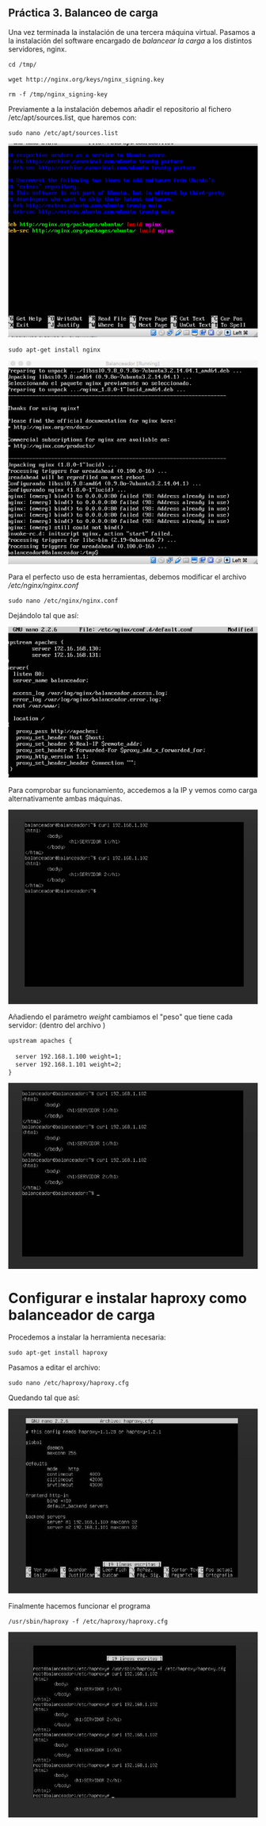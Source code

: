 ## Práctica 3. Balanceo de carga

Una vez terminada la instalación de una tercera máquina virtual. Pasamos a la instalación del software encargado de *balancear la carga* a los distintos servidores, nginx.

```
cd /tmp/
```
```
wget http://nginx.org/keys/nginx_signing.key
```
```
rm -f /tmp/nginx_signing-key

```
Previamente a la instalación debemos añadir el repositorio al fichero /etc/apt/sources.list, que haremos con:

```
sudo nano /etc/apt/sources.list
```
![Añadiendo repositorios al final del archivo](https://github.com/Manucall/SWAP15-16/blob/master/practica3/Fotos/3.png)

```
sudo apt-get install nginx
```
![instalación de nginx](https://github.com/Manucall/SWAP15-16/blob/master/practica3/Fotos/6.png)

Para el perfecto uso de esta herramientas, debemos modificar el archivo */etc/nginx/nginx.conf*

```
sudo nano /etc/nginx/nginx.conf
```
Dejándolo tal que así:

![Modificar archivo](https://github.com/Manucall/SWAP15-16/blob/master/practica3/Fotos/5.png)

Para comprobar su funcionamiento, accedemos a la IP y vemos como carga alternativamente ambas máquinas.

![](https://github.com/Manucall/SWAP15-16/blob/master/practica3/Fotos/balaceador.png)

Añadiendo el parámetro *weight* cambiamos el "peso" que tiene cada servidor:
(dentro del archivo )

```
upstream apaches {

  server 192.168.1.100 weight=1;
  server 192.168.1.101 weight=2;
}
```
![balanceador con peso](https://github.com/Manucall/SWAP15-16/blob/master/practica3/9.jpg)


# Configurar e instalar haproxy como balanceador de carga

Procedemos a instalar la herramienta necesaria:

```
sudo apt-get install haproxy
```

Pasamos a editar el archivo:

```
sudo nano /etc/haproxy/haproxy.cfg
```
Quedando tal que así:

![Archivo modificado](https://github.com/Manucall/SWAP15-16/blob/master/practica3/7.jpg)

Finalmente hacemos funcionar el programa

```
/usr/sbin/haproxy -f /etc/haproxy/haproxy.cfg
```
![Programa funcionando](https://github.com/Manucall/SWAP15-16/blob/master/practica3/8.jpg)
